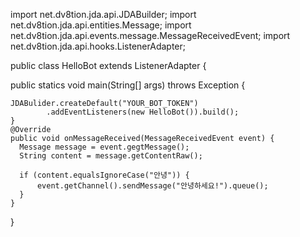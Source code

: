 import net.dv8tion.jda.api.JDABuilder;
import net.dv8tion.jda.api.entities.Message;
import net.dv8tion.jda.api.events.message.MessageReceivedEvent;
import net.dv8tion.jda.api.hooks.ListenerAdapter;

public class HelloBot extends ListenerAdapter {

  public statics void main(String[] args) throws Exception {

    JDABulider.createDefault("YOUR_BOT_TOKEN")
            .addEventListeners(new HelloBot()).build();
    }
    @Override
    public void onMessageReceived(MessageReceivedEvent event) {
      Message message = event.gegtMessage();
      String content = message.getContentRaw();

      if (content.equalsIgnoreCase("안녕")) {
          event.getChannel().sendMessage("안녕하세요!").queue();
      }
    }
}
